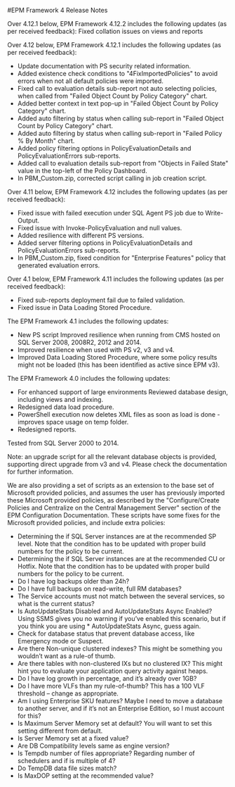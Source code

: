 #EPM Framework 4 Release Notes

Over 4.12.1 below, EPM Framework 4.12.2 includes the following updates (as per received feedback): Fixed collation issues on views and reports

Over 4.12 below, EPM Framework 4.12.1 includes the following updates (as per received feedback): 
- Update documentation with PS security related information.
- Added existence check conditions to "4FixImportedPolicies" to avoid errors when not all default policies were imported.
- Fixed call to evaluation details sub-report not auto selecting policies, when called from "Failed Object Count by Policy Category" chart.
- Added better context in text pop-up in "Failed Object Count by Policy Category" chart.
- Added auto filtering by status when calling sub-report in "Failed Object Count by Policy Category" chart.
- Added auto filtering by status when calling sub-report in "Failed Policy % By Month" chart.
- Added policy filtering options in PolicyEvaluationDetails and PolicyEvaluationErrors sub-reports.
- Added call to evaluation details sub-report from "Objects in Failed State" value in the top-left of the Policy Dashboard.
- In PBM_Custom.zip, corrected script calling in job creation script.

Over 4.11 below, EPM Framework 4.12 includes the following updates (as per received feedback): 
- Fixed issue with failed execution under SQL Agent PS job due to Write-Output.
- Fixed issue with Invoke-PolicyEvaluation and null values.
- Added resilience with different PS versions. 
- Added server filtering options in PolicyEvaluationDetails and PolicyEvaluationErrors sub-reports.
- In PBM_Custom.zip, fixed condition for "Enterprise Features" policy that generated evaluation errors.

Over 4.1 below, EPM Framework 4.11 includes the following updates (as per received feedback): 
- Fixed sub-reports deployment fail due to failed validation.
- Fixed issue in Data Loading Stored Procedure.

The EPM Framework 4.1 includes the following updates: 
- New PS script Improved resilience when running from CMS hosted on SQL Server 2008, 2008R2, 2012 and 2014.
- Improved resilience when used with PS v2, v3 and v4.
- Improved Data Loading Stored Procedure, where some policy results might not be loaded (this has been identified as active since EPM v3).

The EPM Framework 4.0 includes the following updates: 
- For enhanced support of large environments Reviewed database design, including views and indexing.
- Redesigned data load procedure.
- PowerShell execution now deletes XML files as soon as load is done - improves space usage on temp folder.
- Redesigned reports.

Tested from SQL Server 2000 to 2014.

Note: an upgrade script for all the relevant database objects is provided, supporting direct upgrade from v3 and v4. Please check the documentation for further information.

We are also providing a set of scripts as an extension to the base set of Microsoft provided policies, and assumes the user has previously imported these Microsoft provided policies, as described by the "Configure/Create Policies and Centralize on the Central Management Server" section of the EPM Configuration Documentation.
These scripts have some fixes for the Microsoft provided policies, and include extra policies: 
- Determining the if SQL Server instances are at the recommended SP level. Note that the condition has to be updated with proper build numbers for the policy to be current. 
- Determining the if SQL Server instances are at the recommended CU or Hotfix. Note that the condition has to be updated with proper build numbers for the policy to be current.
- Do I have log backups older than 24h?
- Do I have full backups on read-write, full RM databases?
- The Service accounts must not match between the several services, so what is the current status?
- Is AutoUpdateStats Disabled and AutoUpdateStats Async Enabled? Using SSMS gives you no warning if you’ve enabled this scenario, but if you think you are using * AutoUpdateStats Async, guess again.
- Check for database status that prevent database access, like Emergency mode or Suspect.
- Are there Non-unique clustered indexes? This might be something you wouldn’t want as a rule-of thumb.
- Are there tables with non-clustered IXs but no clustered IX? This might hint you to evaluate your application query activity against heaps.
- Do I have log growth in percentage, and it’s already over 1GB?
- Do I have more VLFs than my rule-of-thumb? This has a 100 VLF threshold – change as appropriate.
- Am I using Enterprise SKU features? Maybe I need to move a database to another server, and if it’s not an Enterprise Edition, so I must account for this?
- Is Maximum Server Memory set at default? You will want to set this setting different from default.
- Is Server Memory set at a fixed value? 
- Are DB Compatibility levels same as engine version?
- Is Tempdb number of files appropriate? Regarding number of schedulers and if is multiple of 4?
- Do TempDB data file sizes match?
- Is MaxDOP setting at the recommended value?